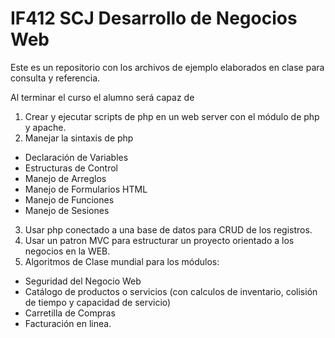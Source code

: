 # IF412 SCJ Desarrollo de Negocios Web
Este es un repositorio con los archivos de ejemplo
elaborados en clase para consulta y referencia.

Al terminar el curso el alumno será capaz de
1. Crear y ejecutar scripts de php en un web server
con el módulo de php y apache.
2. Manejar la sintaxis de php
  * Declaración de Variables
  * Estructuras de Control
  * Manejo de Arreglos
  * Manejo de Formularios HTML
  * Manejo de Funciones
  * Manejo de Sesiones  
3. Usar php conectado a una base de datos para
CRUD de los registros.
4. Usar un patron MVC para estructurar un proyecto
orientado a los negocios en la WEB.
5. Algoritmos de Clase mundial para los módulos:
  * Seguridad del Negocio Web
  * Catálogo de productos o servicios (con calculos de inventario, colisión de tiempo y capacidad de servicio)
  * Carretilla de Compras
  * Facturación en linea. 
